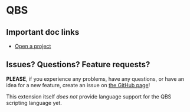 # QBS

## Important doc links

- [Open a project](docs/how-to.md#open-a-project)

## Issues? Questions? Feature requests?

**PLEASE**, if you experience any problems, have any questions, or have an idea
for a new feature, create an issue on [the GitHub page](https://github.com/denis-shienkov/vscode-qbs/issues)!

This extension itself *does not* provide language support for the QBS
scripting language yet.
